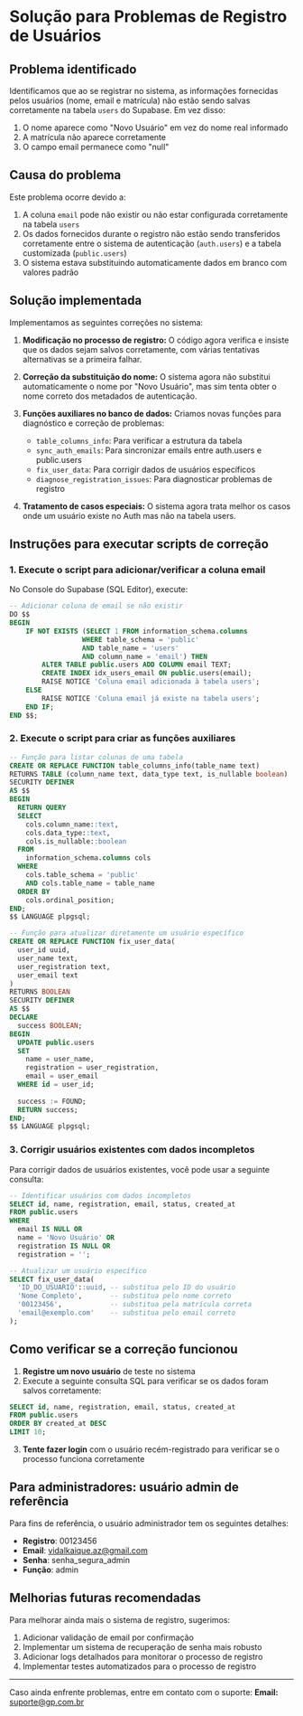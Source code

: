 # Solução para Problemas de Registro de Usuários

## Problema identificado

Identificamos que ao se registrar no sistema, as informações fornecidas pelos usuários (nome, email e matrícula) não estão sendo salvas corretamente na tabela `users` do Supabase. Em vez disso:

1. O nome aparece como "Novo Usuário" em vez do nome real informado
2. A matrícula não aparece corretamente
3. O campo email permanece como "null"

## Causa do problema

Este problema ocorre devido a:

1. A coluna `email` pode não existir ou não estar configurada corretamente na tabela `users`
2. Os dados fornecidos durante o registro não estão sendo transferidos corretamente entre o sistema de autenticação (`auth.users`) e a tabela customizada (`public.users`)
3. O sistema estava substituindo automaticamente dados em branco com valores padrão

## Solução implementada

Implementamos as seguintes correções no sistema:

1. **Modificação no processo de registro:** O código agora verifica e insiste que os dados sejam salvos corretamente, com várias tentativas alternativas se a primeira falhar.

2. **Correção da substituição do nome:** O sistema agora não substitui automaticamente o nome por "Novo Usuário", mas sim tenta obter o nome correto dos metadados de autenticação.

3. **Funções auxiliares no banco de dados:** Criamos novas funções para diagnóstico e correção de problemas:
   - `table_columns_info`: Para verificar a estrutura da tabela
   - `sync_auth_emails`: Para sincronizar emails entre auth.users e public.users
   - `fix_user_data`: Para corrigir dados de usuários específicos
   - `diagnose_registration_issues`: Para diagnosticar problemas de registro

4. **Tratamento de casos especiais:** O sistema agora trata melhor os casos onde um usuário existe no Auth mas não na tabela users.

## Instruções para executar scripts de correção

### 1. Execute o script para adicionar/verificar a coluna email

No Console do Supabase (SQL Editor), execute:

```sql
-- Adicionar coluna de email se não existir
DO $$
BEGIN
    IF NOT EXISTS (SELECT 1 FROM information_schema.columns 
                  WHERE table_schema = 'public' 
                  AND table_name = 'users' 
                  AND column_name = 'email') THEN
        ALTER TABLE public.users ADD COLUMN email TEXT;
        CREATE INDEX idx_users_email ON public.users(email);
        RAISE NOTICE 'Coluna email adicionada à tabela users';
    ELSE
        RAISE NOTICE 'Coluna email já existe na tabela users';
    END IF;
END $$;
```

### 2. Execute o script para criar as funções auxiliares

```sql
-- Função para listar colunas de uma tabela
CREATE OR REPLACE FUNCTION table_columns_info(table_name text)
RETURNS TABLE (column_name text, data_type text, is_nullable boolean) 
SECURITY DEFINER
AS $$
BEGIN
  RETURN QUERY 
  SELECT 
    cols.column_name::text, 
    cols.data_type::text,
    cols.is_nullable::boolean
  FROM 
    information_schema.columns cols
  WHERE 
    cols.table_schema = 'public'
    AND cols.table_name = table_name
  ORDER BY
    cols.ordinal_position;
END;
$$ LANGUAGE plpgsql;

-- Função para atualizar diretamente um usuário específico
CREATE OR REPLACE FUNCTION fix_user_data(
  user_id uuid, 
  user_name text, 
  user_registration text, 
  user_email text
)
RETURNS BOOLEAN
SECURITY DEFINER
AS $$
DECLARE
  success BOOLEAN;
BEGIN
  UPDATE public.users 
  SET 
    name = user_name,
    registration = user_registration,
    email = user_email
  WHERE id = user_id;
  
  success := FOUND;
  RETURN success;
END;
$$ LANGUAGE plpgsql;
```

### 3. Corrigir usuários existentes com dados incompletos

Para corrigir dados de usuários existentes, você pode usar a seguinte consulta:

```sql
-- Identificar usuários com dados incompletos
SELECT id, name, registration, email, status, created_at
FROM public.users
WHERE 
  email IS NULL OR 
  name = 'Novo Usuário' OR 
  registration IS NULL OR 
  registration = '';

-- Atualizar um usuário específico
SELECT fix_user_data(
  'ID_DO_USUARIO'::uuid, -- substitua pelo ID do usuário
  'Nome Completo',       -- substitua pelo nome correto
  '00123456',            -- substitua pela matrícula correta
  'email@exemplo.com'    -- substitua pelo email correto
);
```

## Como verificar se a correção funcionou

1. **Registre um novo usuário** de teste no sistema
2. Execute a seguinte consulta SQL para verificar se os dados foram salvos corretamente:

```sql
SELECT id, name, registration, email, status, created_at
FROM public.users
ORDER BY created_at DESC
LIMIT 10;
```

3. **Tente fazer login** com o usuário recém-registrado para verificar se o processo funciona corretamente

## Para administradores: usuário admin de referência

Para fins de referência, o usuário administrador tem os seguintes detalhes:

- **Registro**: 00123456
- **Email**: vidalkaique.az@gmail.com
- **Senha**: senha_segura_admin
- **Função**: admin

## Melhorias futuras recomendadas

Para melhorar ainda mais o sistema de registro, sugerimos:

1. Adicionar validação de email por confirmação
2. Implementar um sistema de recuperação de senha mais robusto
3. Adicionar logs detalhados para monitorar o processo de registro
4. Implementar testes automatizados para o processo de registro

---

Caso ainda enfrente problemas, entre em contato com o suporte:
**Email:** suporte@gp.com.br 